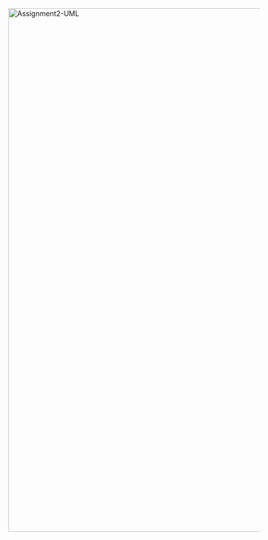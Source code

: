<img width="1049" alt="Assignment2-UML" src="https://github.com/CanberkTimurlenk/RobotDreams-Spring-Course-Assignment2/assets/18058846/5d5296bb-db6b-4ea4-a12e-6cdb0f410199">
